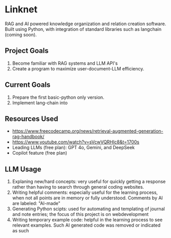 # Linknet
RAG and AI powered knowledge organization and relation creation software. Built using Python, with integration of standard libraries such as langchain (coming soon).

## Project Goals
1. Become familiar with RAG systems and LLM API's
2. Create a program to maximize user-document-LLM efficiency.

## Current Goals
1. Prepare the first basic-python only version.
2. Implement lang-chain into 

## Resources Used
- https://www.freecodecamp.org/news/retrieval-augmented-generation-rag-handbook/
- https://www.youtube.com/watch?v=sVcwVQRHIc8&t=1700s
- Leading LLMs (free plan): GPT 4o, Gemini, and DeepSeek
- Copilot feature (free plan)

## LLM Usage
1. Explaning new/hard concepts: very useful for quickly getting a response rather than having to search through general coding websites.
2. Writing helpful comments: especially useful for the learning process, when not all points are in memory or fully understood. Comments by AI are labeled: "AI-made"
3. Generating Python scipts: used for automating and templating of journal and note entries; the focus of this project is on webdevelopment
4. Writing temporary example code: helpful in the learning process to see relevant examples. Such AI generated code was removed or indicated as such
